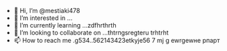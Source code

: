  - 👋 Hi, I’m @mestiaki478
- 👀 I’m interested in ...
- 🌱 I’m currently learning ...zdfhrthrth
- 💞️ I’m looking to collaborate on ...thtrпgsregteru trhtrht
- 📫 How to reach me .g534..562143423etkyje56 
7 mj g ewrgewне рпарт
<!---u67t uykuuy khj
mestiaki478/mestiaki478 is a ✨ special ✨ repository because its `README.md` (this file) appears on your GitHub profile.
You can click the Preview link to take a look at your changes.
--->
